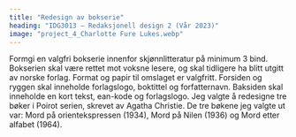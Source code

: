 ```yaml
---
title: "Redesign av bokserie"
heading: "IDG3013 – Redaksjonell design 2 (Vår 2023)"
image: "project_4_Charlotte Fure Lukes.webp"
---
```


Formgi en valgfri bokserie innenfor skjønnlitteratur på minimum 3 bind. Bokserien skal være rettet mot voksne lesere, og skal tidligere ha blitt utgitt av norske forlag. Format og papir til omslaget er valgfritt. Forsiden og ryggen skal inneholde forlagslogo, boktittel og forfatternavn. Baksiden skal inneholde en kort tekst, ean-kode og forlagslogo.
Jeg valgte å redesigne tre bøker i Poirot serien, skrevet av Agatha Christie. De tre bøkene jeg valgte ut var: Mord på orientekspressen (1934), Mord på Nilen (1936) og Mord etter alfabet (1964).
